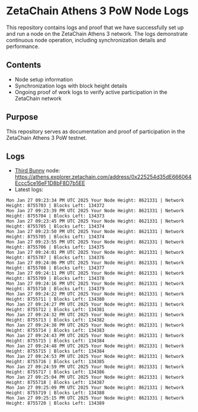 # ZetaChain Athens 3 PoW Node Logs
This repository contains logs and proof that we have successfully set up and run a node on the ZetaChain Athens 3 network. The logs demonstrate continuous node operation, including synchronization details and performance.

## Contents
- Node setup information
- Synchronization logs with block height details
- Ongoing proof of work logs to verify active participation in the ZetaChain network

## Purpose
This repository serves as documentation and proof of participation in the ZetaChain Athens 3 PoW testnet.

## Logs

- [Third Bunny](https://thirdbunny.xyz/) node: https://athens.explorer.zetachain.com/address/0x225254d35dE666064Eccc5ce16eF1D8bF8D7b5EE
- Latest logs:
```
Mon Jan 27 09:23:34 PM UTC 2025 Your Node Height: 8621331 | Network Height: 8755703 | Blocks Left: 134372
Mon Jan 27 09:23:39 PM UTC 2025 Your Node Height: 8621331 | Network Height: 8755704 | Blocks Left: 134373
Mon Jan 27 09:23:45 PM UTC 2025 Your Node Height: 8621331 | Network Height: 8755705 | Blocks Left: 134374
Mon Jan 27 09:23:50 PM UTC 2025 Your Node Height: 8621331 | Network Height: 8755705 | Blocks Left: 134374
Mon Jan 27 09:23:55 PM UTC 2025 Your Node Height: 8621331 | Network Height: 8755706 | Blocks Left: 134375
Mon Jan 27 09:24:01 PM UTC 2025 Your Node Height: 8621331 | Network Height: 8755707 | Blocks Left: 134376
Mon Jan 27 09:24:06 PM UTC 2025 Your Node Height: 8621331 | Network Height: 8755708 | Blocks Left: 134377
Mon Jan 27 09:24:11 PM UTC 2025 Your Node Height: 8621331 | Network Height: 8755709 | Blocks Left: 134378
Mon Jan 27 09:24:16 PM UTC 2025 Your Node Height: 8621331 | Network Height: 8755710 | Blocks Left: 134379
Mon Jan 27 09:24:22 PM UTC 2025 Your Node Height: 8621331 | Network Height: 8755711 | Blocks Left: 134380
Mon Jan 27 09:24:27 PM UTC 2025 Your Node Height: 8621331 | Network Height: 8755712 | Blocks Left: 134381
Mon Jan 27 09:24:32 PM UTC 2025 Your Node Height: 8621331 | Network Height: 8755713 | Blocks Left: 134382
Mon Jan 27 09:24:38 PM UTC 2025 Your Node Height: 8621331 | Network Height: 8755714 | Blocks Left: 134383
Mon Jan 27 09:24:43 PM UTC 2025 Your Node Height: 8621331 | Network Height: 8755715 | Blocks Left: 134384
Mon Jan 27 09:24:48 PM UTC 2025 Your Node Height: 8621331 | Network Height: 8755715 | Blocks Left: 134384
Mon Jan 27 09:24:53 PM UTC 2025 Your Node Height: 8621331 | Network Height: 8755716 | Blocks Left: 134385
Mon Jan 27 09:24:59 PM UTC 2025 Your Node Height: 8621331 | Network Height: 8755717 | Blocks Left: 134386
Mon Jan 27 09:25:04 PM UTC 2025 Your Node Height: 8621331 | Network Height: 8755718 | Blocks Left: 134387
Mon Jan 27 09:25:09 PM UTC 2025 Your Node Height: 8621331 | Network Height: 8755719 | Blocks Left: 134388
Mon Jan 27 09:25:15 PM UTC 2025 Your Node Height: 8621331 | Network Height: 8755720 | Blocks Left: 134389
```
